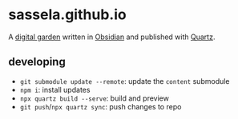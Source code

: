 # sassela.github.io

A [digital garden](https://maggieappleton.com/garden) written in [Obsidian](https://obsidian.md/) and published with [Quartz](https://quartz.jzhao.xyz/).

## developing 

- `git submodule update --remote`: update the `content` submodule
- `npm i`: install updates
- `npx quartz build --serve`: build and preview
- `git push`/`npx quartz sync`: push changes to repo